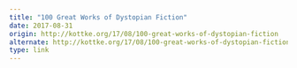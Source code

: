 ```yaml
---
title: "100 Great Works of Dystopian Fiction"
date: 2017-08-31
origin: http://kottke.org/17/08/100-great-works-of-dystopian-fiction
alternate: http://kottke.org/17/08/100-great-works-of-dystopian-fiction
type: link
---
```


